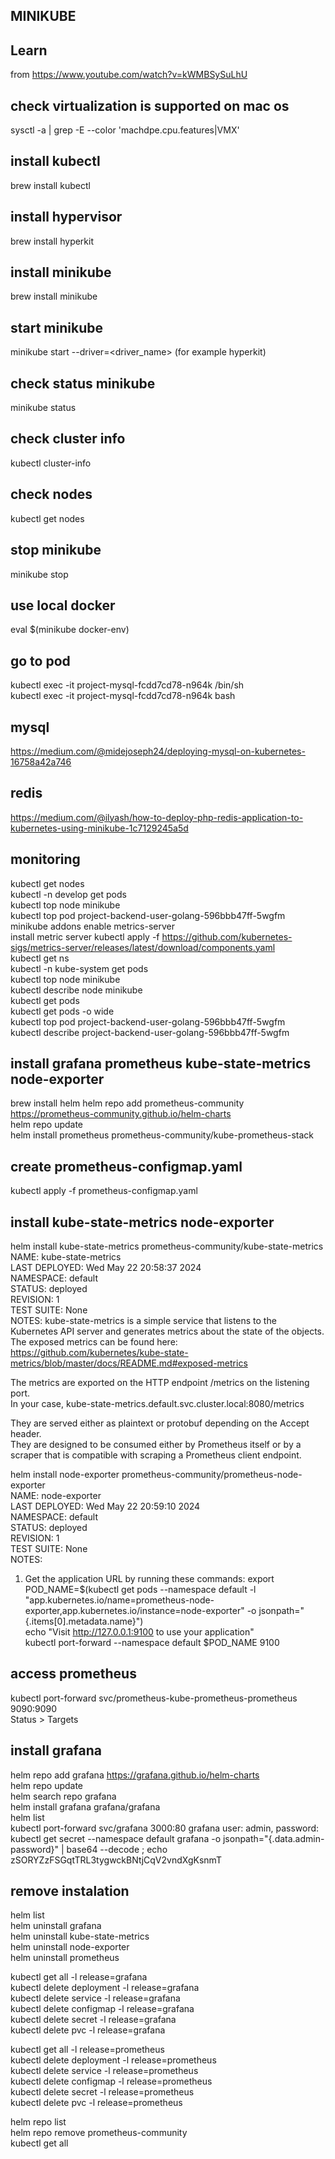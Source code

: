 ## MINIKUBE

## Learn
from https://www.youtube.com/watch?v=kWMBSySuLhU  

## check virtualization is supported on mac os
sysctl -a | grep -E --color 'machdpe.cpu.features|VMX'  

## install kubectl  
brew install kubectl  

## install hypervisor  
brew install hyperkit  

## install minikube  
brew install minikube  

## start minikube  
minikube start --driver=<driver_name> (for example hyperkit)  

## check status minikube  
minikube status  

## check cluster info  
kubectl cluster-info  

## check nodes  
kubectl get nodes  

## stop minikube  
minikube stop  

## use local docker  
eval $(minikube docker-env)  

## go to pod  
kubectl exec -it project-mysql-fcdd7cd78-n964k /bin/sh  
kubectl exec -it project-mysql-fcdd7cd78-n964k bash  

## mysql  
https://medium.com/@midejoseph24/deploying-mysql-on-kubernetes-16758a42a746  

## redis  
https://medium.com/@ilyash/how-to-deploy-php-redis-application-to-kubernetes-using-minikube-1c7129245a5d  

## monitoring  
kubectl get nodes  
kubectl -n develop get pods  
kubectl top node minikube  
kubectl top pod project-backend-user-golang-596bbb47ff-5wgfm  
minikube addons enable metrics-server  
install metric server kubectl apply -f https://github.com/kubernetes-sigs/metrics-server/releases/latest/download/components.yaml  
kubectl get ns  
kubectl -n kube-system get pods  
kubectl top node minikube  
kubectl describe node minikube  
kubectl get pods  
kubectl get pods -o wide  
kubectl top pod project-backend-user-golang-596bbb47ff-5wgfm  
kubectl describe project-backend-user-golang-596bbb47ff-5wgfm  

## install grafana prometheus kube-state-metrics node-exporter
brew install helm
helm repo add prometheus-community https://prometheus-community.github.io/helm-charts  
helm repo update  
helm install prometheus prometheus-community/kube-prometheus-stack  

## create prometheus-configmap.yaml
kubectl apply -f prometheus-configmap.yaml

## install kube-state-metrics node-exporter  
helm install kube-state-metrics prometheus-community/kube-state-metrics  
NAME: kube-state-metrics  
LAST DEPLOYED: Wed May 22 20:58:37 2024  
NAMESPACE: default  
STATUS: deployed  
REVISION: 1  
TEST SUITE: None  
NOTES: 
kube-state-metrics is a simple service that listens to the Kubernetes API server and generates metrics about the state of the objects.  
The exposed metrics can be found here:  
https://github.com/kubernetes/kube-state-metrics/blob/master/docs/README.md#exposed-metrics  

The metrics are exported on the HTTP endpoint /metrics on the listening port.  
In your case, kube-state-metrics.default.svc.cluster.local:8080/metrics  

They are served either as plaintext or protobuf depending on the Accept header.  
They are designed to be consumed either by Prometheus itself or by a scraper that is compatible with scraping a Prometheus client endpoint.  

helm install node-exporter prometheus-community/prometheus-node-exporter  
NAME: node-exporter  
LAST DEPLOYED: Wed May 22 20:59:10 2024  
NAMESPACE: default  
STATUS: deployed  
REVISION: 1  
TEST SUITE: None  
NOTES:  
1. Get the application URL by running these commands:
  export POD_NAME=$(kubectl get pods --namespace default -l "app.kubernetes.io/name=prometheus-node-exporter,app.kubernetes.io/instance=node-exporter" -o jsonpath="{.items[0].metadata.name}")  
  echo "Visit http://127.0.0.1:9100 to use your application"  
  kubectl port-forward --namespace default $POD_NAME 9100  

## access prometheus  
kubectl port-forward svc/prometheus-kube-prometheus-prometheus 9090:9090  
Status > Targets  

## install grafana  
helm repo add grafana https://grafana.github.io/helm-charts  
helm repo update  
helm search repo grafana  
helm install grafana grafana/grafana  
helm list  
kubectl port-forward svc/grafana 3000:80
grafana user: admin, password: kubectl get secret --namespace default grafana -o jsonpath="{.data.admin-password}" | base64 --decode ; echo  zSORYZzFSGqtTRL3tygwckBNtjCqV2vndXgKsnmT  

## remove instalation
helm list  
helm uninstall grafana  
helm uninstall kube-state-metrics  
helm uninstall node-exporter  
helm uninstall prometheus  

kubectl get all -l release=grafana  
kubectl delete deployment -l release=grafana  
kubectl delete service -l release=grafana  
kubectl delete configmap -l release=grafana  
kubectl delete secret -l release=grafana  
kubectl delete pvc -l release=grafana

kubectl get all -l release=prometheus  
kubectl delete deployment -l release=prometheus  
kubectl delete service -l release=prometheus  
kubectl delete configmap -l release=prometheus  
kubectl delete secret -l release=prometheus  
kubectl delete pvc -l release=prometheus  
  
helm repo list  
helm repo remove prometheus-community  
kubectl get all  